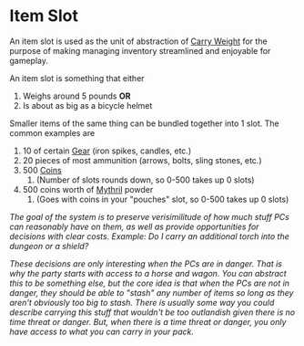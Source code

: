 # Item Slot
An item slot is used as the unit of abstraction of [Carry Weight](Carry%20Capacity.md) for the purpose of making managing inventory streamlined and enjoyable for gameplay. 

An item slot is something that either 
1. Weighs around 5 pounds **OR** 
2. Is about as big as a bicycle helmet 

Smaller items of the same thing can be bundled together into 1 slot. The common examples are
1. 10 of certain [Gear](../../Items/Standard%20Gear.md) (iron spikes, candles, etc.)
2. 20 pieces of most ammunition (arrows, bolts, sling stones, etc.)
3. 500 [Coins](../../Economy/Coins.md) 
	1. (Number of slots rounds down, so 0-500 takes up 0 slots)
4. 500 coins worth of [Mythril](../../Magic/Mythril.md) powder 
	1. (Goes with coins in your "pouches" slot, so 0-500 takes up 0 slots)


*The goal of the system is to preserve verisimilitude of how much stuff PCs can reasonably have on them, as well as provide opportunities for decisions with clear costs. Example: Do I carry an additional torch into the dungeon or a shield?* 

*These decisions are only interesting when the PCs are in danger. That is why the party starts with access to a horse and wagon. You can abstract this to be something else, but the core idea is that when the PCs are not in danger, they should be able to "stash" any number of items so long as they aren't obviously too big to stash. There is usually some way you could describe carrying this stuff that wouldn't be too outlandish given there is no time threat or danger. But, when there is a time threat or danger, you only have access to what you can carry in your pack.*